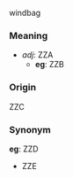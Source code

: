 windbag
### Meaning
+ _adj_: ZZA
    + __eg__: ZZB

### Origin

ZZC

### Synonym

__eg__: ZZD

+ ZZE


